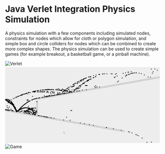 # Java Verlet Integration Physics Simulation
A physics simulation with a few components including simulated nodes, constraints for nodes which allow for cloth or polygon simulation, and simple box and circle colliders for nodes which can be combined to create more complex shapes. The physics simulation can be used to create simple games (for example breakout, a basketball game, or a pinball machine).

![Verlet](images/verlet.gif)
![Slopes](images/slopes.gif)
![Game](images/game.gif)
